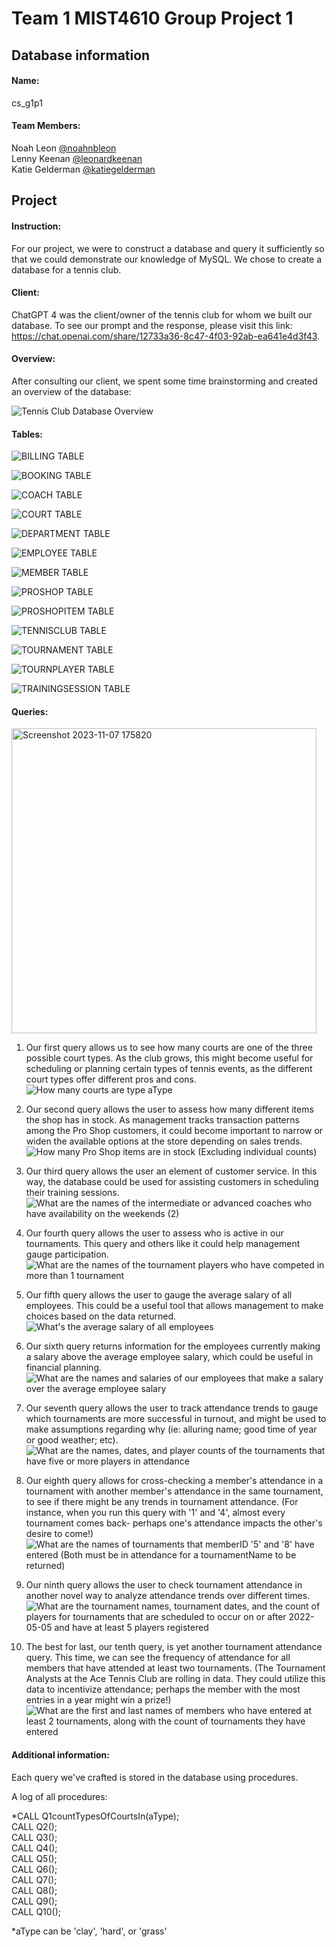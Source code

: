 # Team 1 MIST4610 Group Project 1

## Database information

#### Name:
cs_g1p1

#### Team Members:

Noah Leon [@noahnbleon](https://github.com/noahnbleon)\
Lenny Keenan [@leonardkeenan](https://github.com/LeonardKeenan)\
Katie Gelderman [@katiegelderman](https://github.com/Katiegelderman)


## Project
#### Instruction:
For our project, we were to construct a database and query it sufficiently so that we could demonstrate our knowledge of MySQL. We chose to create a database for a tennis club.

#### Client:
ChatGPT 4 was the client/owner of the tennis club for whom we built our database. To see our prompt and the response, please visit this link: https://chat.openai.com/share/12733a36-8c47-4f03-92ab-ea641e4d3f43.

#### Overview:
After consulting our client, we spent some time brainstorming and created an overview of the database:

![Tennis Club Database Overview](https://github.com/noahnbleon/project1/assets/124447378/4fed0a91-73b3-47a5-a6dc-7a502503c7ab)


#### Tables:
![BILLING TABLE](https://github.com/noahnbleon/project1/assets/124447378/6d4c2512-bc28-412f-9a4a-76e596ded1df)

![BOOKING TABLE](https://github.com/noahnbleon/project1/assets/124447378/38c6a326-e758-4056-85eb-9df0027eb2c1)

![COACH TABLE](https://github.com/noahnbleon/project1/assets/124447378/3a7449c8-9ace-43a6-bbef-66ba2f9a7a22)

![COURT TABLE](https://github.com/noahnbleon/project1/assets/124447378/1323591a-ee06-4e91-bbb7-c7d7b363fd12)

![DEPARTMENT TABLE](https://github.com/noahnbleon/project1/assets/124447378/6578c9d9-c24e-4107-8eb0-cda09e50fa72)

![EMPLOYEE TABLE](https://github.com/noahnbleon/project1/assets/124447378/41b5d137-545e-425f-900c-42a23f3686c4)

![MEMBER TABLE](https://github.com/noahnbleon/project1/assets/124447378/0fd45060-8c72-4c2e-942c-29b55bf38a4e)

![PROSHOP TABLE](https://github.com/noahnbleon/project1/assets/124447378/0ad23643-68c1-46e6-a625-9609c022ce5f)

![PROSHOPITEM TABLE](https://github.com/noahnbleon/project1/assets/124447378/25f44378-7172-4be6-8b7d-7587baa7a6ce)

![TENNISCLUB TABLE](https://github.com/noahnbleon/project1/assets/124447378/efa03ea1-371d-4ba0-916a-fa219840829d)

![TOURNAMENT TABLE](https://github.com/noahnbleon/project1/assets/124447378/60cdcd6d-6b4e-4437-8e24-e51337ef2ed8)

![TOURNPLAYER TABLE](https://github.com/noahnbleon/project1/assets/124447378/d89a1200-07cc-4e30-9a86-00a0e8ce9b9e)

![TRAININGSESSION TABLE](https://github.com/noahnbleon/project1/assets/124447378/9ee5bdff-fec1-4da8-97f1-4f0a097dec24)

#### Queries:

<img width="488" alt="Screenshot 2023-11-07 175820" src="https://github.com/noahnbleon/project1/assets/148257298/89d87bbe-c073-4592-8fa3-864a52cabd7b">

1. Our first query allows us to see how many courts are one of the three possible court types. As the club grows, this might become useful for scheduling or planning certain types of tennis events, as the different court types offer different pros and cons. \
![How many courts are type aType](https://github.com/noahnbleon/project1/assets/124447378/b7b4b721-b7ba-4ad6-9d07-039c0022c988)

2. Our second query allows the user to assess how many different items the shop has in stock. As management tracks transaction patterns among the Pro Shop customers, it could become important to narrow or widen the available options at the store depending on sales trends. \
![How many Pro Shop items are in stock (Excluding individual counts)](https://github.com/noahnbleon/project1/assets/124447378/913450e1-bc3e-4f64-9401-309b1e5a87c4)

3. Our third query allows the user an element of customer service. In this way, the database could be used for assisting customers in scheduling their training sessions. \
![What are the names of the intermediate or advanced coaches who have availability on the weekends (2)](https://github.com/noahnbleon/project1/assets/124447378/fb8ddb17-e661-4326-b969-54e50aeb2398)

4. Our fourth query allows the user to assess who is active in our tournaments. This query and others like it could help management gauge participation. \
![What are the names of the tournament players who have competed in more than 1 tournament](https://github.com/noahnbleon/project1/assets/124447378/b5302974-80a7-42a5-aaca-c47b31d06a39)

5. Our fifth query allows the user to gauge the average salary of all employees. This could be a useful tool that allows management to make choices based on the data returned. \
![What's the average salary of all employees](https://github.com/noahnbleon/project1/assets/124447378/cde286e6-6a14-40ea-a4e5-f3b5d619c285)

6. Our sixth query returns information for the employees currently making a salary above the average employee salary, which could be useful in financial planning. \
![What are the names and salaries of our employees that make a salary over the average employee salary](https://github.com/noahnbleon/project1/assets/124447378/579eac26-0068-4e18-aa01-0349f3512afd)

7. Our seventh query allows the user to track attendance trends to gauge which tournaments are more successful in turnout, and might be used to make assumptions regarding why (ie: alluring name; good time of year or good weather; etc). \
![What are the names, dates, and player counts of the tournaments that have five or more players in attendance](https://github.com/noahnbleon/project1/assets/124447378/2e7b8ccb-c5d2-4761-adfc-ba5cb48c3a9d)
   
8. Our eighth query allows for cross-checking a member's attendance in a tournament with another member's attendance in the same tournament, to see if there might be any trends in tournament attendance. (For instance, when you run this query with '1' and '4', almost every tournament comes back- perhaps one's attendance impacts the other's desire to come!) \
![What are the names of tournaments that memberID '5' and '8' have entered (Both must be in attendance for a tournamentName to be returned)](https://github.com/noahnbleon/project1/assets/124447378/1bb4a9dd-1162-4d1a-91a3-4c9d87ba68d6)


9. Our ninth query allows the user to check tournament attendance in another novel way to analyze attendance trends over different times. \
![What are the tournament names, tournament dates, and the count of players for tournaments that are scheduled to occur on or after 2022-05-05 and have at least 5 players registered](https://github.com/noahnbleon/project1/assets/124447378/0953c0e4-86cf-45ea-9487-d85703d1dd71)


10. The best for last, our tenth query, is yet another tournament attendance query. This time, we can see the frequency of attendance for all members that have attended at least two tournaments. (The Tournament Analysts at the Ace Tennis Club are rolling in data. They could utilize this data to incentivize attendance; perhaps the member with the most entries in a year might win a prize!)
![What are the first and last names of members who have entered at least 2 tournaments, along with the count of tournaments they have entered](https://github.com/noahnbleon/project1/assets/124447378/6c23c268-6f91-44bc-8b70-79cb31ec28cd)



#### Additional information:
Each query we've crafted is stored in the database using procedures.

A log of all procedures:

*CALL Q1countTypesOfCourtsIn(aType);\
CALL Q2();\
CALL Q3();\
CALL Q4();\
CALL Q5();\
CALL Q6();\
CALL Q7();\
CALL Q8();\
CALL Q9();\
CALL Q10();

*aType can be 'clay', 'hard', or 'grass'
